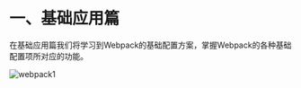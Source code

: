 # 一、基础应用篇

在基础应用篇我们将学习到Webpack的基础配置方案，掌握Webpack的各种基础配置项所对应的功能。

![webpack1](https://s2.loli.net/2022/02/21/DPzqTREaM7mjQ5B.png)